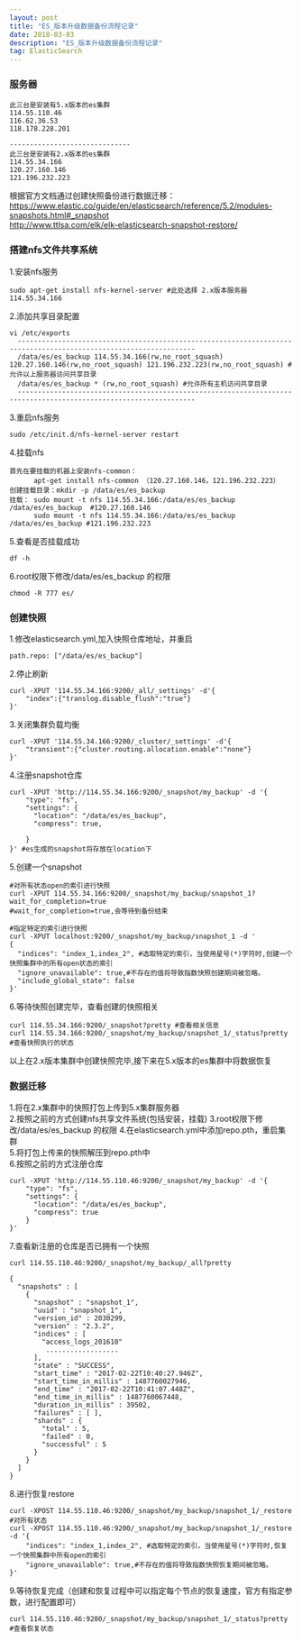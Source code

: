 ```yaml
---
layout: post
title: "ES_版本升级数据备份流程记录"
date: 2018-03-03
description: "ES_版本升级数据备份流程记录"
tag: ElasticSearch
---
```

### 服务器

```
此三台是安装有5.x版本的es集群
114.55.110.46
116.62.36.53
118.178.228.201

------------------------------
此三台是安装有2.x版本的es集群
114.55.34.166
120.27.160.146
121.196.232.223
```



根据官方文档通过创建快照备份进行数据迁移：https://www.elastic.co/guide/en/elasticsearch/reference/5.2/modules-snapshots.html#_snapshot  
http://www.ttlsa.com/elk/elk-elasticsearch-snapshot-restore/

### 搭建nfs文件共享系统  

1.安装nfs服务

```
sudo apt-get install nfs-kernel-server #此处选择 2.x版本服务器 114.55.34.166
```
2.添加共享目录配置

```
vi /etc/exports
  ------------------------------------------------------------------------------------------------------------------
  /data/es/es_backup 114.55.34.166(rw,no_root_squash) 120.27.160.146(rw,no_root_squash) 121.196.232.223(rw,no_root_squash) #允许以上服务器访问共享目录
  /data/es/es_backup * (rw,no_root_squash) #允许所有主机访问共享目录
  ------------------------------------------------------------------------------------------------------------------
```

3.重启nfs服务

```
sudo /etc/init.d/nfs-kernel-server restart
```


4.挂载nfs

```
首先在要挂载的机器上安装nfs-common：  
      apt-get install nfs-common （120.27.160.146，121.196.232.223）
创建挂载目录：mkdir -p /data/es/es_backup 
挂载： sudo mount -t nfs 114.55.34.166:/data/es/es_backup /data/es/es_backup  #120.27.160.146
      sudo mount -t nfs 114.55.34.166:/data/es/es_backup /data/es/es_backup #121.196.232.223
```
5.查看是否挂载成功

```
df -h
```
6.root权限下修改/data/es/es_backup 的权限

```
chmod -R 777 es/
```

### 创建快照

1.修改elasticsearch.yml,加入快照仓库地址，并重启  

```
path.repo: ["/data/es/es_backup"]
```

2.停止刷新

```
curl -XPUT '114.55.34.166:9200/_all/_settings' -d'{
	"index":{"translog.disable_flush":"true"}
}'
```
3.关闭集群负载均衡

```
curl -XPUT '114.55.34.166:9200/_cluster/_settings' -d'{
	"transient":{"cluster.routing.allocation.enable":"none"}
}'

```
4.注册snapshot仓库

```
curl -XPUT 'http://114.55.34.166:9200/_snapshot/my_backup' -d '{
    "type": "fs",
    "settings": {
      "location": "/data/es/es_backup",
      "compress": true,
      
    }
}' #es生成的snapshot将存放在location下
```
5.创建一个snapshot

```
#对所有状态open的索引进行快照
curl -XPUT 114.55.34.166:9200/_snapshot/my_backup/snapshot_1?wait_for_completion=true
#wait_for_completion=true,会等待到备份结束

#指定特定的索引进行快照
curl -XPUT localhost:9200/_snapshot/my_backup/snapshot_1 -d '
{
  "indices": "index_1,index_2", #选取特定的索引，当使用星号(*)字符时,创建一个快照集群中的所有open状态的索引
  "ignore_unavailable": true,#不存在的值将导致指数快照创建期间被忽略。
  "include_global_state": false
}'
```
6.等待快照创建完毕，查看创建的快照相关

```
curl 114.55.34.166:9200/_snapshot?pretty #查看相关信息
curl 114.55.34.166:9200/_snapshot/my_backup/snapshot_1/_status?pretty #查看快照执行的状态
```
以上在2.x版本集群中创建快照完毕,接下来在5.x版本的es集群中将数据恢复

### 数据迁移

1.将在2.x集群中的快照打包上传到5.x集群服务器  
2.按照之前的方式创建nfs共享文件系统(包括安装，挂载)
3.root权限下修改/data/es/es_backup 的权限
4.在elasticsearch.yml中添加repo.pth，重启集群  
5.将打包上传来的快照解压到repo.pth中  
6.按照之前的方式注册仓库

```
curl -XPUT 'http://114.55.110.46:9200/_snapshot/my_backup' -d '{
    "type": "fs",
    "settings": {
      "location": "/data/es/es_backup",
      "compress": true
    }
}'
```
7.查看新注册的仓库是否已拥有一个快照

```
curl 114.55.110.46:9200/_snapshot/my_backup/_all?pretty 

{
  "snapshots" : [
    {
      "snapshot" : "snapshot_1",
      "uuid" : "snapshot_1",
      "version_id" : 2030299,
      "version" : "2.3.2",
      "indices" : [
        "access_logs_201610"
         ..................
      ],
      "state" : "SUCCESS",
      "start_time" : "2017-02-22T10:40:27.946Z",
      "start_time_in_millis" : 1487760027946,
      "end_time" : "2017-02-22T10:41:07.448Z",
      "end_time_in_millis" : 1487760067448,
      "duration_in_millis" : 39502,
      "failures" : [ ],
      "shards" : {
        "total" : 5,
        "failed" : 0,
        "successful" : 5
      }
    }
  ]
}
```

8.进行恢复restore

```
curl -XPOST 114.55.110.46:9200/_snapshot/my_backup/snapshot_1/_restore #对所有状态
curl -XPOST 114.55.110.46:9200/_snapshot/my_backup/snapshot_1/_restore -d '{
    "indices": "index_1,index_2", #选取特定的索引，当使用星号(*)字符时,恢复一个快照集群中所有open的索引
    "ignore_unavailable": true,#不存在的值将导致指数快照恢复期间被忽略。
}'
```
9.等待恢复完成（创建和恢复过程中可以指定每个节点的恢复速度，官方有指定参数，进行配置即可）

```
curl 114.55.110.46:9200/_snapshot/my_backup/snapshot_1/_status?pretty #查看恢复状态
```




